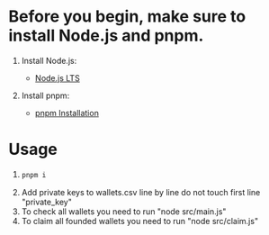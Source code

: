 # Before you begin, make sure to install Node.js and pnpm.

1. Install Node.js:
   - [Node.js LTS](https://nodejs.org/en)

2. Install pnpm:
   - [pnpm Installation](https://pnpm.io/installation)

# Usage

1. ```bash
   pnpm i
2. Add private keys to wallets.csv line by line do not touch first line "private_key"
3. To check all wallets you need to run "node src/main.js"
4. To claim all founded wallets you need to run "node src/claim.js"